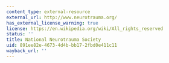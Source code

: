```yaml
---
content_type: external-resource
external_url: http://www.neurotrauma.org/
has_external_license_warning: true
license: https://en.wikipedia.org/wiki/All_rights_reserved
status: ''
title: National Neurotrauma Society
uid: 891ee82e-4673-4d4b-bb17-2fbd0e411c11
wayback_url: ''
---
```


